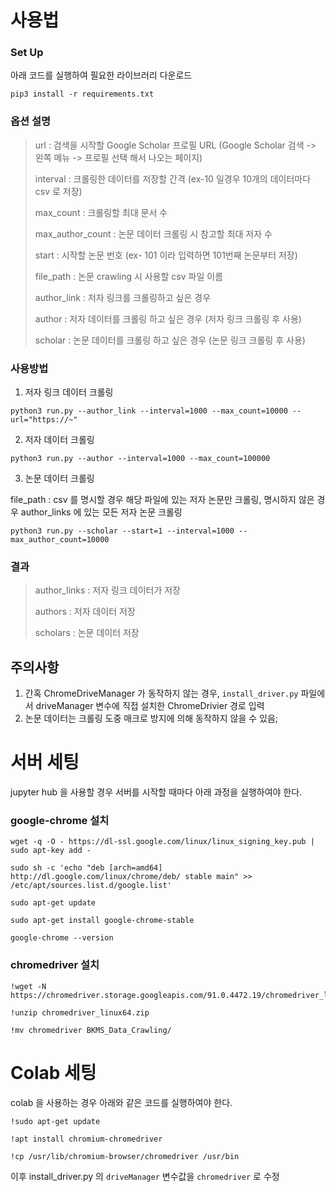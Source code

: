 # 사용법

### Set Up

아래 코드를 실행하여 필요한 라이브러리 다운로드

```
pip3 install -r requirements.txt
```



### 옵션 설명

> url : 검색을 시작할 Google Scholar 프로필 URL (Google Scholar 검색 -> 왼쪽 메뉴 -> 프로필 선택 해서 나오는 페이지)
>
> interval : 크롤링한 데이터를 저장할 간격 (ex-10 일경우 10개의 데이터마다 csv 로 저장)
>
> max_count : 크롤링할 최대 문서 수
>
> max_author_count : 논문 데이터 크롤링 시 참고할 최대 저자 수
>
> start : 시작할 논문 번호 (ex- 101 이라 입력하면 101번째 논문부터 저장)
>
> file_path : 논문 crawling 시 사용할 csv 파일 이름
>
> author_link : 저자 링크를 크롤링하고 싶은 경우
>
> author : 저자 데이터를 크롤링 하고 싶은 경우 (저자 링크 크롤링 후 사용)
>
> scholar : 논문 데이터를 크롤링 하고 싶은 경우 (논문 링크 크롤링 후 사용)



### 사용방법

1. 저자 링크 데이터 크롤링

```
python3 run.py --author_link --interval=1000 --max_count=10000 --url="https://~"
```

2. 저자 데이터 크롤링

```
python3 run.py --author --interval=1000 --max_count=100000
```

3. 논문 데이터 크롤링

file_path : csv 를 명시할 경우 해당 파일에 있는 저자 논문만 크롤링, 명시하지 않은 경우 author_links 에 있는 모든 저자 논문 크롤링

```
python3 run.py --scholar --start=1 --interval=1000 --max_author_count=10000
```



### 결과

> author_links : 저자 링크 데이터가 저장
>
> authors : 저자 데이터 저장
>
> scholars : 논문 데이터 저장



## 주의사항

1. 간혹 ChromeDriveManager 가 동작하지 않는 경우, `install_driver.py` 파일에서 driveManager 변수에 직접 설치한 ChromeDrivier 경로 입력
2. 논문 데이터는 크롤링 도중 매크로 방지에 의해 동작하지 않을 수 있음;





# 서버 세팅

jupyter hub 을 사용할 경우 서버를 시작할 때마다 아래 과정을 실행하여야 한다.

### google-chrome 설치

```
wget -q -O - https://dl-ssl.google.com/linux/linux_signing_key.pub | sudo apt-key add -
```

```
sudo sh -c 'echo "deb [arch=amd64] http://dl.google.com/linux/chrome/deb/ stable main" >> /etc/apt/sources.list.d/google.list'
```

```
sudo apt-get update
```

```
sudo apt-get install google-chrome-stable
```

```
google-chrome --version 
```

### chromedriver 설치

```
!wget -N https://chromedriver.storage.googleapis.com/91.0.4472.19/chromedriver_linux64.zip
```

```
!unzip chromedriver_linux64.zip
```

```
!mv chromedriver BKMS_Data_Crawling/
```



# Colab 세팅

colab 을 사용하는 경우 아래와 같은 코드를 실행하여야 한다.

```
!sudo apt-get update
```

```
!apt install chromium-chromedriver
```

```
!cp /usr/lib/chromium-browser/chromedriver /usr/bin
```

이후 install_driver.py 의 `driveManager` 변수값을 `chromedriver` 로 수정

